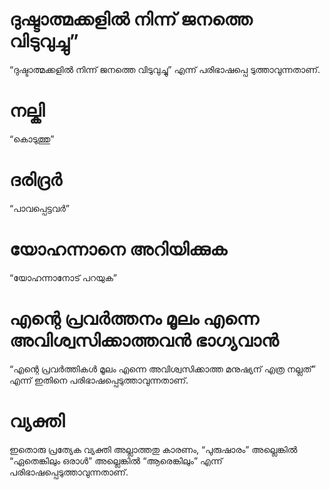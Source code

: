 # ദുഷ്ടാത്മക്കളിൽ നിന്ന് ജനത്തെ വിടുവുച്ചു” 
“ദുഷ്ടാത്മക്കളിൽ നിന്ന് ജനത്തെ വിടുവുച്ചു” എന്ന് പരിഭാഷപ്പെ ടുത്താവുന്നതാണ്.
# നല്കി
“കൊടുത്തു”
# ദരിദ്രർ
“പാവപ്പെട്ടവർ”
# യോഹന്നാനെ അറിയിക്കുക
“യോഹന്നാനോട് പറയുക”
# എന്റെ പ്രവർത്തനം മൂലം എന്നെ അവിശ്വസിക്കാത്തവൻ ഭാഗ്യവാൻ
“എന്റെ പ്രവർത്തികൾ മൂലം എന്നെ അവിശ്വസിക്കാത്ത മനുഷ്യന് എത്ര നല്ലത്” എന്ന് ഇതിനെ പരിഭാഷപ്പെടുത്താവുന്നതാണ്.
# വ്യക്തി
ഇതൊരു പ്രത്യേക വ്യക്തി അല്ലാത്തതു കാരണം, “പുരുഷാരം” അല്ലെങ്കിൽ “ഏതെങ്കിലും ഒരാൾ” അല്ലെങ്കിൽ “ആരെങ്കിലും” എന്ന് പരിഭാഷപ്പെടുത്താവുന്നതാണ്.
